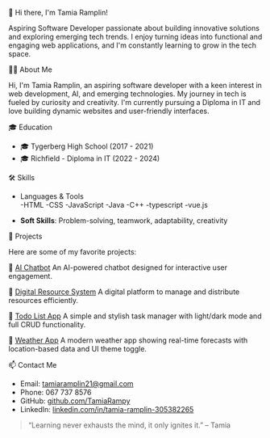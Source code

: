  👋 Hi there, I'm Tamia Ramplin!

Aspiring Software Developer passionate about building innovative solutions and exploring emerging tech trends. I enjoy turning ideas into functional and engaging web applications, and I'm constantly learning to grow in the tech space.



 👩‍💻 About Me

Hi, I'm Tamia Ramplin, an aspiring software developer with a keen interest in web development, AI, and emerging technologies. My journey in tech is fueled by curiosity and creativity. I'm currently pursuing a Diploma in IT and love building dynamic websites and user-friendly interfaces.

 🎓 Education
- 🎓 Tygerberg High School (2017 - 2021)
- 🎓 Richfield - Diploma in IT (2022 - 2024)



🛠️ Skills

- Languages & Tools  
  -HTML
  -CSS
  -JavaScript
  -Java
  -C++
  -typescript
  -vue.js

- **Soft Skills**: Problem-solving, teamwork, adaptability, creativity



💼 Projects

Here are some of my favorite projects:

 🔹 [AI Chatbot](https://landbot.online/v3/H-2753638-B4BQTGP0SRYMI2CO/index.html)
An AI-powered chatbot designed for interactive user engagement.

 🔹 [Digital Resource System](https://xhantimbula.github.io/CodeCrussadersDigital/)
A digital platform to manage and distribute resources efficiently.

 🔹 [Todo List App](https://tamiarampy.github.io/todo-list-app/)
A simple and stylish task manager with light/dark mode and full CRUD functionality.

 🔹 [Weather App](https://tamiarampy.github.io/weather-app/)
A modern weather app showing real-time forecasts with location-based data and UI theme toggle.


📫 Contact Me

- Email: [tamiaramplin21@gmail.com](mailto:tamiaramplin21@gmail.com)  
- Phone: 067 737 8576  
- GitHub: [github.com/TamiaRampy](https://github.com/TamiaRampy)  
- LinkedIn: [linkedin.com/in/tamia-ramplin-305382265](https://www.linkedin.com/in/tamia-ramplin-305382265/)




> “Learning never exhausts the mind, it only ignites it.” – Tamia


